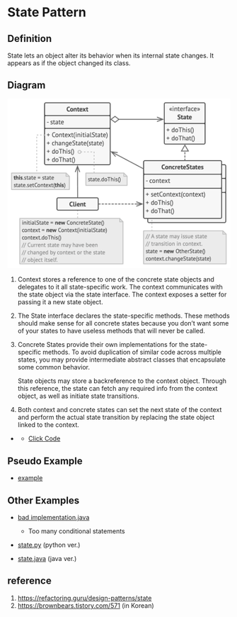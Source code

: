 # State Pattern

## Definition
State lets an object alter its behavior when its internal state changes. It appears as if the object changed its class.

## Diagram
![alt text](concept/structure.png)

1. Context stores a reference to one of the concrete state objects and delegates to it all state-specific work. The context communicates with the state object via the state interface. The context exposes a setter for passing it a new state object.

2. The State interface declares the state-specific methods. These methods should make sense for all concrete states because you don’t want some of your states to have useless methods that will never be called.

3. Concrete States provide their own implementations for the state-specific methods. To avoid duplication of similar code across multiple states, you may provide intermediate abstract classes that encapsulate some common behavior.
   
   State objects may store a backreference to the context object. Through this reference, the state can fetch any required info from the context object, as well as initiate state transitions.

4. Both context and concrete states can set the next state of the context and perform the actual state transition by replacing the state object linked to the context.

- - [Click Code](concept/example.png)

## Pseudo Example
- [example](pseudocode)

## Other Examples
- [bad implementation.java](other_examples/bad_implementation.java)
  - Too many conditional statements

- [state.py](other_examples/state.py) (python ver.)
- [state.java](other_examples/state.java) (java ver.)

## reference
1. https://refactoring.guru/design-patterns/state
2. https://brownbears.tistory.com/571 (in Korean)
